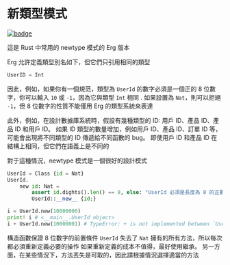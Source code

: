 # 新類型模式

[![badge](https://img.shields.io/endpoint.svg?url=https%3A%2F%2Fgezf7g7pd5.execute-api.ap-northeast-1.amazonaws.com%2Fdefault%2Fsource_up_to_date%3Fowner%3Derg-lang%26repos%3Derg%26ref%3Dmain%26path%3Ddoc/EN/syntax/type/advanced/newtype.md%26commit_hash%3D51de3c9d5a9074241f55c043b9951b384836b258)](https://gezf7g7pd5.execute-api.ap-northeast-1.amazonaws.com/default/source_up_to_date?owner=erg-lang&repos=erg&ref=main&path=doc/EN/syntax/type/advanced/newtype.md&commit_hash=51de3c9d5a9074241f55c043b9951b384836b258)

這是 Rust 中常用的 newtype 模式的 Erg 版本

Erg 允許定義類型別名如下，但它們只引用相同的類型

```python
UserID = Int
```

因此，例如，如果你有一個規范，類型為 `UserId` 的數字必須是一個正的 8 位數字，你可以輸入 `10` 或 `-1`，因為它與類型 `Int` 相同 . 如果設置為 `Nat`，則可以拒絕 `-1`，但 8 位數字的性質不能僅用 Erg 的類型系統來表達

此外，例如，在設計數據庫系統時，假設有幾種類型的 ID: 用戶 ID、產品 ID、產品 ID 和用戶 ID。 如果 ID 類型的數量增加，例如用戶 ID、產品 ID、訂單 ID 等，可能會出現將不同類型的 ID 傳遞給不同函數的 bug。 即使用戶 ID 和產品 ID 在結構上相同，但它們在語義上是不同的

對于這種情況，newtype 模式是一個很好的設計模式

```python
UserId = Class {id = Nat}
UserId.
    new id: Nat =
        assert id.dights().len() == 8, else: "UserId 必須是長度為 8 的正數"
        UserId::__new__ {id;}

i = UserId.new(10000000)
print! i # <__main__.UserId object>
i + UserId.new(10000001) # TypeError: + is not implemented between `UserId` and `UserId
```

構造函數保證 8 位數字的前置條件
`UserId` 失去了 `Nat` 擁有的所有方法，所以每次都必須重新定義必要的操作
如果重新定義的成本不值得，最好使用繼承。 另一方面，在某些情況下，方法丟失是可取的，因此請根據情況選擇適當的方法
